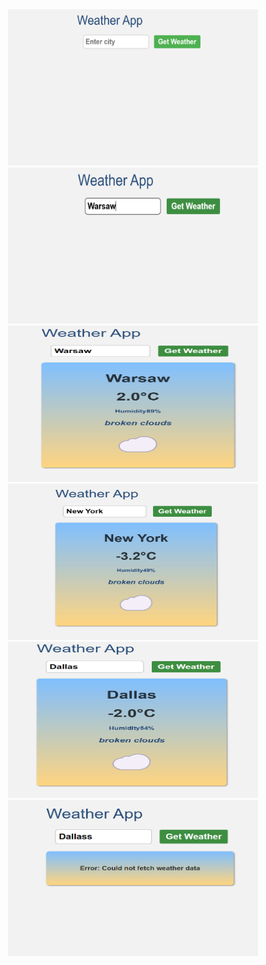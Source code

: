 <div align="center">
<img src="1.png" width="400" height="250" alt="">
</div>
<div align="center">
<img src="2.jpg" width="400" height="250" alt="">
</div>
<div align="center">
<img src="3.jpg" width="400" height="250" alt="">
</div>
<div align="center">
<img src="4.jpg" width="400" height="250" alt="">
</div>
<div align="center">
<img src="5.png" width="400" height="250" alt="">
</div>
<div align="center">
<img src="6.jpg" width="400" height="250" alt="">
</div>
